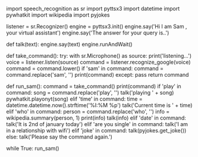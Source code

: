 import speech_recognition as sr
import pyttsx3
import datetime
import pywhatkit
import wikipedia
import pyjokes

listener = sr.Recognizer()
engine = pyttsx3.init()
engine.say('Hi I am Sam , your virtual assistant')
engine.say('The answer for your query is..')


def talk(text):
    engine.say(text)
    engine.runAndWait()


def take_command():
    try:
        with sr.Microphone() as source:
                print('listening...')
                voice = listener.listen(source)
                command = listener.recognize_google(voice)
                command = command.lower()
                if 'sam' in command:
                    command = command.replace('sam', '')
                    print(command)
    except:
        pass
    return command


def run_sam():
        command = take_command()
        print(command)
        if 'play' in command:
            song = command.replace('play', '')
            talk('playing ' + song)
            pywhatkit.playonyt(song)
        elif 'time' in command:
            time = datetime.datetime.now().strftime('%I:%M %p')
            talk('Current time is ' + time)
        elif 'who' in command:
            person = command.replace('who', '')
            info = wikipedia.summary(person, 1)
            print(info)
            talk(info)
        elif 'date' in command:
            talk('It is 2nd of january today')
        elif 'are you single' in command:
            talk('I am in a relationship with wifi')
        elif 'joke' in command:
            talk(pyjokes.get_joke())
        else:
            talk('Please say the command again.')


while True:
    run_sam()
